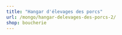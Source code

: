 ```yaml
---
title: "Hangar d'élevages des porcs"
url: /mongo/hangar-delevages-des-porcs-2/
shop: boucherie
---
```

